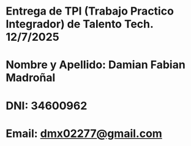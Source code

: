 # Entrega de TPI (Trabajo Practico Integrador) de Talento Tech. 12/7/2025

# Nombre y Apellido: Damian Fabian Madroñal
# DNI: 34600962
# Email: dmx02277@gmail.com
